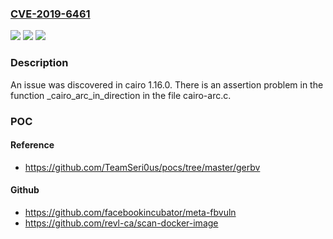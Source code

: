 ### [CVE-2019-6461](https://cve.mitre.org/cgi-bin/cvename.cgi?name=CVE-2019-6461)
![](https://img.shields.io/static/v1?label=Product&message=n%2Fa&color=blue)
![](https://img.shields.io/static/v1?label=Version&message=n%2Fa&color=blue)
![](https://img.shields.io/static/v1?label=Vulnerability&message=n%2Fa&color=brighgreen)

### Description

An issue was discovered in cairo 1.16.0. There is an assertion problem in the function _cairo_arc_in_direction in the file cairo-arc.c.

### POC

#### Reference
- https://github.com/TeamSeri0us/pocs/tree/master/gerbv

#### Github
- https://github.com/facebookincubator/meta-fbvuln
- https://github.com/revl-ca/scan-docker-image

